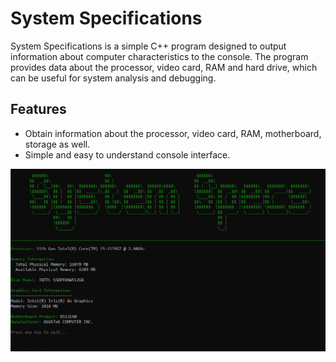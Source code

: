 # System Specifications

System Specifications is a simple C++ program designed to output information about computer characteristics to the console. The program provides data about the processor, video card, RAM and hard drive, which can be useful for system analysis and debugging.

## Features
* Obtain information about the processor, video card, RAM, motherboard, storage as well.
* Simple and easy to understand console interface.

![Image alt](https://github.com/licht8/system-specifications/blob/main/images/photo_2024-02-23_21-38-15.jpg)
